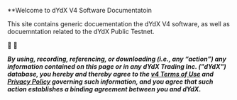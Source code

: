 **Welcome to dYdX V4 Software Documentatoin

This site contains generic docuementation the dYdX V4 software, as well as docuemntation related to the dYdX Public Testnet.

🦔 💜

***By using, recording, referencing, or downloading (i.e., any “action”) any information contained on this page or in any dYdX Trading Inc. ("dYdX") database, you hereby and thereby agree to the [v4 Terms of Use](https://dydx.exchange/v4-terms) and [Privacy Policy](https://dydx.exchange/privacy) governing such information, and you agree that such action establishes a binding agreement between you and dYdX.***
